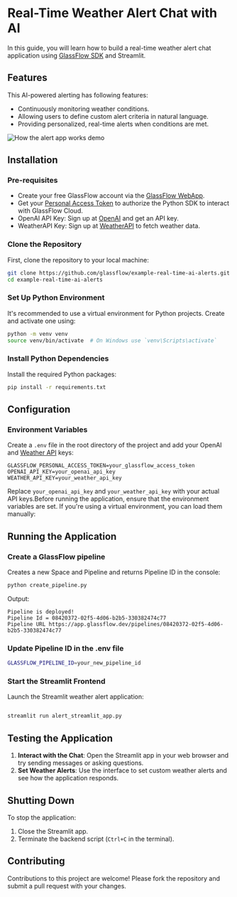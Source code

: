 # Real-Time Weather Alert Chat with AI


In this guide, you will learn how to build a real-time weather alert chat application using [GlassFlow SDK](https://github.com/glassflow/glassflow-examples) and Streamlit.

## Features
This AI-powered alerting has following features:

- Continuously monitoring weather conditions.
- Allowing users to define custom alert criteria in natural language.
- Providing personalized, real-time alerts when conditions are met.

![How the alert app works demo](/assets/Real-time%20Weather%20Alert%20Chat%20(1).gif)

## Installation

### Pre-requisites

- Create your free GlassFlow account via the [GlassFlow WebApp](https://app.glassflow.dev).
- Get your [Personal Access Token](https://app.glassflow.dev/profile) to authorize the Python SDK to interact with GlassFlow Cloud.
- OpenAI API Key: Sign up at [OpenAI](https://platform.openai.com/) and get an API key.
- WeatherAPI Key: Sign up at [WeatherAPI](https://www.weatherapi.com/) to fetch weather data.

### Clone the Repository

First, clone the repository to your local machine:

```bash
git clone https://github.com/glassflow/example-real-time-ai-alerts.git
cd example-real-time-ai-alerts
```

### Set Up Python Environment

It's recommended to use a virtual environment for Python projects. Create and activate one using:

```bash
python -m venv venv
source venv/bin/activate  # On Windows use `venv\Scripts\activate`
```

### Install Python Dependencies

Install the required Python packages:

```bash
pip install -r requirements.txt
```

## Configuration

### Environment Variables

Create a `.env` file in the root directory of the project and add your OpenAI and [Weather API](https://api.weatherapi.com/) keys:

```
GLASSFLOW_PERSONAL_ACCESS_TOKEN=your_glassflow_access_token
OPENAI_API_KEY=your_openai_api_key
WEATHER_API_KEY=your_weather_api_key
```

Replace `your_openai_api_key` and `your_weather_api_key` with your actual API keys.Before running the application, ensure that the environment variables are set. If you're using a virtual environment, you can load them manually:

## Running the Application

### Create a GlassFlow pipeline

Creates a new Space and Pipeline and returns Pipeline ID in the console:

```bash
python create_pipeline.py
```

Output:

```text
Pipeline is deployed!
Pipeline Id = 08420372-02f5-4d06-b2b5-330382474c77
Pipeline URL https://app.glassflow.dev/pipelines/08420372-02f5-4d06-b2b5-330382474c77 
```

### Update Pipeline ID in the .env file

```bash
GLASSFLOW_PIPELINE_ID=your_new_pipeline_id
```

### Start the Streamlit Frontend

Launch the Streamlit weather alert application:

```bash

streamlit run alert_streamlit_app.py
```

## Testing the Application

1. **Interact with the Chat**: Open the Streamlit app in your web browser and try sending messages or asking questions.
2. **Set Weather Alerts**: Use the interface to set custom weather alerts and see how the application responds.

## Shutting Down

To stop the application:

1. Close the Streamlit app.
2. Terminate the backend script (`Ctrl+C` in the terminal).

## Contributing

Contributions to this project are welcome! Please fork the repository and submit a pull request with your changes.
